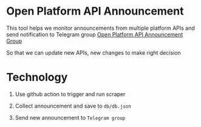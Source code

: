 # Open Platform API Announcement

This tool helps we monitor announcements from multiple platform APIs and send notification to Telegram group [Open Platform API Announcement Group](https://t.me/open_platform_api)

So that we can update new APIs, new changes to make right decision

# Technology

1. Use github action to trigger and run scraper

2. Collect announcement and save to `db/db.json`

3. Send new announcement to `Telegram group`
